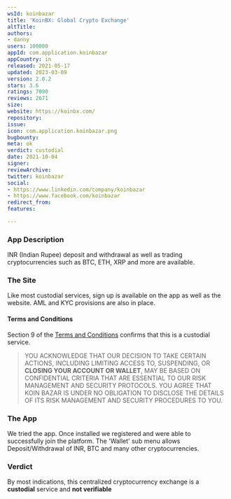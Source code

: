 ```yaml
---
wsId: koinbazar
title: 'KoinBX: Global Crypto Exchange'
altTitle: 
authors:
- danny
users: 100000
appId: com.application.koinbazar
appCountry: in
released: 2021-05-17
updated: 2023-03-09
version: 2.0.2
stars: 3.6
ratings: 7090
reviews: 2671
size: 
website: https://koinbx.com/
repository: 
issue: 
icon: com.application.koinbazar.png
bugbounty: 
meta: ok
verdict: custodial
date: 2021-10-04
signer: 
reviewArchive: 
twitter: koinbazar
social:
- https://www.linkedin.com/company/koinbazar
- https://www.facebook.com/koinbazar
redirect_from: 
features: 

---
```


### App Description

INR (Indian Rupee) deposit and withdrawal as well as trading cryptocurrencies such as BTC, ETH, XRP and more are available.

### The Site

Like most custodial services, sign up is available on the app as well as the website. AML and KYC provisions are also in place.

#### Terms and Conditions

Section 9 of the [Terms and Conditions](https://www.koinbazar.com/terms-conditions) confirms that this is a custodial service.

>YOU ACKNOWLEDGE THAT OUR DECISION TO TAKE CERTAIN ACTIONS, INCLUDING LIMITING ACCESS TO, SUSPENDING, OR **CLOSING YOUR ACCOUNT OR WALLET**, MAY BE BASED ON CONFIDENTIAL CRITERIA THAT ARE ESSENTIAL TO OUR RISK MANAGEMENT AND SECURITY PROTOCOLS. YOU AGREE THAT KOIN BAZAR IS UNDER NO OBLIGATION TO DISCLOSE THE DETAILS OF ITS RISK MANAGEMENT AND SECURITY PROCEDURES TO YOU.

### The App

We tried the app. Once installed we registered and were able to successfully join the platform. The 'Wallet' sub menu allows Deposit/Withdrawal of INR, BTC and many other cryptocurrencies.

### Verdict

By most indications, this centralized cryptocurrency exchange is a **custodial** service and **not verifiable**


